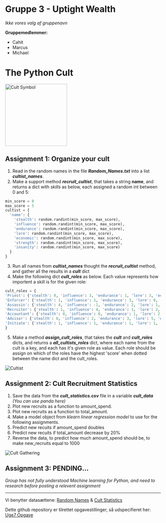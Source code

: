 # Gruppe 3 - Uptight Wealth
*Ikke vores valg af gruppenavn*

**Gruppemedlemmer:**
- Cahit
- Marcus
- Michael

# The Python Cult

<img src="https://images-wixmp-ed30a86b8c4ca887773594c2.wixmp.com/f/bb485920-261e-46b9-896a-cb18fda5d929/dbvl0da-050b7754-242a-4a9f-adff-e4a4c8652fcd.png?token=eyJ0eXAiOiJKV1QiLCJhbGciOiJIUzI1NiJ9.eyJzdWIiOiJ1cm46YXBwOiIsImlzcyI6InVybjphcHA6Iiwib2JqIjpbW3sicGF0aCI6IlwvZlwvYmI0ODU5MjAtMjYxZS00NmI5LTg5NmEtY2IxOGZkYTVkOTI5XC9kYnZsMGRhLTA1MGI3NzU0LTI0MmEtNGE5Zi1hZGZmLWU0YTRjODY1MmZjZC5wbmcifV1dLCJhdWQiOlsidXJuOnNlcnZpY2U6ZmlsZS5kb3dubG9hZCJdfQ.39OiImVLazb8JFOfhDJWFl2529SJ7obSvPHoSpKNka4" alt="Cult Symbol" width="200">

## Assignment 1: Organize your cult

1. Read in the random names in the file ***Random_Names.txt*** into a list ***cultist_names***.
2. Make a support method ***recruit_cultist***, that takes a string **name**, and returns a dict with *skills* as below, each assigned a random int between 0 and 5:
```python
min_score = 0
max_score = 5
cultist = {
  'name': {
    'stealth': random.randint(min_score, max_score), 
    'influence': random.randint(min_score, max_score), 
    'endurance': random.randint(min_score, max_score), 
    'lore': random.randint(min_score, max_score), 
    'economic': random.randint(min_score, max_score), 
    'strength': random.randint(min_score, max_score), 
    'insanity': random.randint(min_score, max_score)
  }
}
```
3. Run all names from ***cultist_names*** thought the ***recruit_cultist*** method, and gather all the results in a ***cult*** dict
4. Make the following dict ***cult_roles*** as below. Each value represents how importent a skill is for the given role:
```python
cult_roles = {
'Priest': {'stealth': 0, 'influence': 3, 'endurance': 1, 'lore': 3, 'economic': 0, 'strength': 0, 'insanity': 5},
'Enforcer': {'stealth': 1, 'influence': 1, 'endurance': 3, 'lore': 0, 'economic': 0, 'strength': 4, 'insanity': 1},
'Assassin': {'stealth': 4, 'influence': -1, 'endurance': 2, 'lore': 1, 'economic': 0, 'strength': 2, 'insanity': 3},
'Recruiter': {'stealth': 1, 'influence': 4, 'endurance': 1, 'lore': 2, 'economic': 2, 'strength': 0, 'insanity': 4},
'Accountant': {'stealth': 0, 'influence': 0, 'endurance': 1, 'lore': 2, 'economic': 5, 'strength': 1, 'insanity': -1},
'Advisor': {'stealth': 0, 'influence': 2, 'endurance': 3, 'lore': 5, 'economic': 1, 'strength': 0, 'insanity': 2},
'Initiate': {'stealth': 1, 'influence': 1, 'endurance': 1, 'lore': 1, 'economic': 1, 'strength': 1, 'insanity': 1}
}
```
5. Make a method ***assign_cult_roles***, that takes the ***cult*** and ***cult_roles*** dicts, and returns a ***all_cultists_roles*** dict, where each name from the cult is a key, and each has it's given role as value. Each role should be assign on which of the roles have the highest 'score' when dotted between the name dict and the cult_roles.



<img src="https://images-wixmp-ed30a86b8c4ca887773594c2.wixmp.com/f/be796ae1-a2db-40a4-ab06-6aa42a607e91/dd7vv03-f5d37c61-a181-4185-84b5-866857e0965b.png?token=eyJ0eXAiOiJKV1QiLCJhbGciOiJIUzI1NiJ9.eyJzdWIiOiJ1cm46YXBwOiIsImlzcyI6InVybjphcHA6Iiwib2JqIjpbW3sicGF0aCI6IlwvZlwvYmU3OTZhZTEtYTJkYi00MGE0LWFiMDYtNmFhNDJhNjA3ZTkxXC9kZDd2djAzLWY1ZDM3YzYxLWExODEtNDE4NS04NGI1LTg2Njg1N2UwOTY1Yi5wbmcifV1dLCJhdWQiOlsidXJuOnNlcnZpY2U6ZmlsZS5kb3dubG9hZCJdfQ.R7fnou_nsvV9raJk_o1eyJ14ETdryFbAm8a4wLdUQ2M" alt="Cultist">

## Assignment 2: Cult Recruitment Statistics
1. Save the data from the ***cult_statistics.csv*** file in a variable ***cult_data*** *(You can use panda here)*
2. Plot new recruits as a function to amount_spend.
3. Plot new recruits as a function to total_amount.
4. Make a model object from *klearn linear regression model* to use for the following assignments.
5. Predict new recuits if amount_spend doubles
6. Predict new recuits if total_amount decrease by 20%
7. Reverse the data, to predict how much amount_spend should be, to make new_recruits equal to 1000

<img src="https://thebingbutt.files.wordpress.com/2019/01/buttcultgathering.jpg" alt="Cult Gathering">



## Assignment 3: PENDING...
*Group has not fully understood Machine learning for Python, and need to research before posting a relevent assignment*

_______________________

Vi benytter datasættene: [Random Names](https://raw.githubusercontent.com/Micniks/Python-Week10-Group-3-Assignments/main/Random_Names.txt) & [Cult Statistics](https://raw.githubusercontent.com/Micniks/Python-Week10-Group-3-Assignments/main/cult_statistics.csv)

Dette github repository er tilrettet opgavestillinger, så udspecifieret her: [Uge7 Opgave](https://docs.google.com/document/d/1ojSiBWwLo4-Rc7763vx6aVEYdNluATOMja9qqk4dodU/edit#) 
